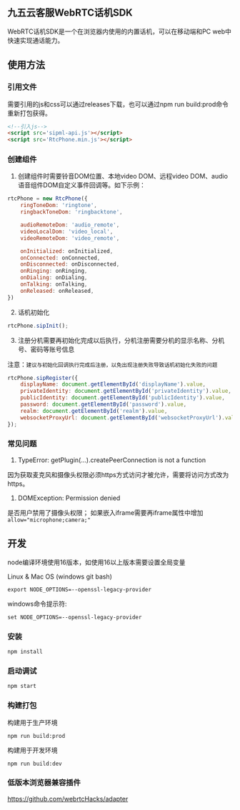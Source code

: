 ## 九五云客服WebRTC话机SDK
WebRTC话机SDK是一个在浏览器内使用的内置话机，可以在移动端和PC web中快速实现通话能力。

## 使用方法

### 引用文件
需要引用的js和css可以通过releases下载，也可以通过npm run build:prod命令重新打包获得。
```html
<!--引入js-->
<script src='sipml-api.js'></script>
<script src='RtcPhone.min.js'></script>
```
### 创建组件
1. 创建组件时需要铃音DOM位置、本地video DOM、远程video DOM、audio语音组件DOM自定义事件回调等。如下示例：
```javascript
rtcPhone = new RtcPhone({
    ringToneDom: 'ringtone',
    ringbackToneDom: 'ringbacktone',

    audioRemoteDom: 'audio_remote',
    videoLocalDom: 'video_local',
    videoRemoteDom: 'video_remote',

    onInitialized: onInitialized,
    onConnected: onConnected,
    onDisconnected: onDisconnected,
    onRinging: onRinging,
    onDialing: onDialing,
    onTalking: onTalking,
    onReleased: onReleased,
})
```
2. 话机初始化
```javascript
rtcPhone.sipInit();
```
3. 注册分机需要再初始化完成以后执行，分机注册需要分机的显示名称、分机号、密码等账号信息

注意：`建议与初始化回调执行完成后注册，以免出现注册失败导致话机初始化失败的问题`
```javascript
rtcPhone.sipRegister({
    displayName: document.getElementById('displayName').value,
    privateIdentity: document.getElementById('privateIdentity').value,
    publicIdentity: document.getElementById('publicIdentity').value,
    password: document.getElementById('password').value,
    realm: document.getElementById('realm').value,
    websocketProxyUrl: document.getElementById('websocketProxyUrl').value,
});
```
### 常见问题
1. TypeError: getPlugin(...).createPeerConnection is not a function

因为获取麦克风和摄像头权限必须https方式访问才被允许，需要将访问方式改为https。
1. DOMException: Permission denied

是否用户禁用了摄像头权限；
如果嵌入iframe需要再iframe属性中增加`allow="microphone;camera;"`

## 开发
node编译环境使用16版本，如使用16以上版本需要设置全局变量


Linux & Mac OS (windows git bash)
```
export NODE_OPTIONS=--openssl-legacy-provider
```
windows命令提示符:
```
set NODE_OPTIONS=--openssl-legacy-provider
```

### 安装
```shell
npm install
```
### 启动调试
```shell
npm start
```
### 构建打包
构建用于生产环境
```shell
npm run build:prod
```
构建用于开发环境
```shell
npm run build:dev
```

### 低版本浏览器兼容插件
https://github.com/webrtcHacks/adapter